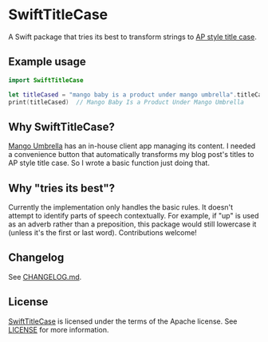 # SwiftTitleCase

A Swift package that tries its best to transform strings to [AP style title case](https://en.wikipedia.org/wiki/Title_case#AP_Stylebook).

## Example usage

```swift
import SwiftTitleCase

let titleCased = "mango baby is a product under mango umbrella".titleCase()
print(titleCased)  // Mango Baby Is a Product Under Mango Umbrella
```

## Why SwiftTitleCase?

[Mango Umbrella](https://mangoumbrella.com/umbrella) has an in-house client app managing its content. I needed a convenience button that automatically transforms my blog post's titles to AP style title case. So I wrote a basic function just doing that.

## Why "tries its best"?

Currently the implementation only handles the basic rules. It doesn't attempt to identify parts of speech contextually. For example, if "up" is used as an adverb rather than a preposition, this package would still lowercase it (unless it's the first or last word). Contributions welcome!

## Changelog

See [CHANGELOG.md](CHANGELOG.md).

## License

[SwiftTitleCase](https://github.com/mangoumbrella/SwiftTitleCase) is licensed under the terms of the Apache license. See [LICENSE](LICENSE) for more information.
